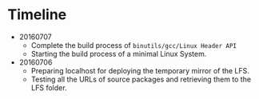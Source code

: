 # Timeline

- 20160707  
    - Complete the build process of `binutils/gcc/Linux Header API`
    - Starting the build process of a minimal Linux System.
- 20160706
    - Preparing localhost for deploying the temporary mirror of the LFS.
    - Testing all the URLs of source packages and retrieving them to the LFS folder.